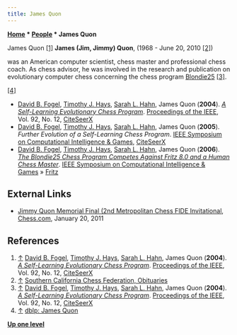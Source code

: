 ```yaml
---
title: James Quon
---
```

**[Home](Home "Home") \* [People](People "People") \* James Quon**



 [](File:JamesQuon.JPG) James Quon <a id="cite-note-1" href="#cite-ref-1">[1]</a> 
**James (Jim, Jimmy) Quon**, (1968 - June 20, 2010 <a id="cite-note-2" href="#cite-ref-2">[2]</a>)  

was an American computer scientist, chess master and professional chess coach. As chess advisor, he was involved in the research and publication on evolutionary computer chess concerning the chess program [Blondie25](Blondie25 "Blondie25") <a id="cite-note-3" href="#cite-ref-3">[3]</a>.






<a id="cite-note-4" href="#cite-ref-4">[4]</a>



* [David B. Fogel](David_B._Fogel "David B. Fogel"), [Timothy J. Hays](Timothy_J._Hays "Timothy J. Hays"), [Sarah L. Hahn](Sarah_L._Hahn "Sarah L. Hahn"), James Quon (**2004**). *[A Self-Learning Evolutionary Chess Program](https://ieeexplore.ieee.org/document/1360168?arnumber=1360168)*. [Proceedings of the IEEE](IEEE#Proceedings "IEEE"), Vol. 92, No. 12, [CiteSeerX](http://citeseerx.ist.psu.edu/viewdoc/summary?doi=10.1.1.72.4267)
* [David B. Fogel](David_B._Fogel "David B. Fogel"), [Timothy J. Hays](Timothy_J._Hays "Timothy J. Hays"), [Sarah L. Hahn](Sarah_L._Hahn "Sarah L. Hahn"), James Quon (**2005**). *Further Evolution of a Self-Learning Chess Program*. [IEEE Symposium on Computational Intelligence & Games](IEEE#CIG "IEEE"), [CiteSeerX](http://citeseerx.ist.psu.edu/viewdoc/summary?doi=10.1.1.112.5288)
* [David B. Fogel](David_B._Fogel "David B. Fogel"), [Timothy J. Hays](Timothy_J._Hays "Timothy J. Hays"), [Sarah L. Hahn](Sarah_L._Hahn "Sarah L. Hahn"), James Quon (**2006**). *[The Blondie25 Chess Program Competes Against Fritz 8.0 and a Human Chess Master](https://ieeexplore.ieee.org/document/4100133)*. [IEEE Symposium on Computational Intelligence & Games](IEEE#CIG "IEEE") » [Fritz](Fritz "Fritz")


## External Links


* [Jimmy Quon Memorial Final (2nd Metropolitan Chess FIDE Invitational](https://www.chess.com/news/view/jimmy-quon-memorial-round-1-2nd-metropolitan-chess-fide-invitational-4724), [Chess.com](index.php?title=Chess.com&action=edit&redlink=1 "Chess.com (page does not exist)"), January 20, 2011


## References


1. <a id="cite-ref-1" href="#cite-note-1">↑</a> [David B. Fogel](David_B._Fogel "David B. Fogel"), [Timothy J. Hays](Timothy_J._Hays "Timothy J. Hays"), [Sarah L. Hahn](Sarah_L._Hahn "Sarah L. Hahn"), James Quon (**2004**). *[A Self-Learning Evolutionary Chess Program](https://ieeexplore.ieee.org/document/1360168?arnumber=1360168)*. [Proceedings of the IEEE](IEEE#Proceedings "IEEE"), Vol. 92, No. 12, [CiteSeerX](http://citeseerx.ist.psu.edu/viewdoc/summary?doi=10.1.1.72.4267)
2. <a id="cite-ref-2" href="#cite-note-2">↑</a> [Southern California Chess Federation, Obituaries](http://www.scchess.com/obits.html)
3. <a id="cite-ref-3" href="#cite-note-3">↑</a> [David B. Fogel](David_B._Fogel "David B. Fogel"), [Timothy J. Hays](Timothy_J._Hays "Timothy J. Hays"), [Sarah L. Hahn](Sarah_L._Hahn "Sarah L. Hahn"), James Quon (**2004**). *[A Self-Learning Evolutionary Chess Program](https://ieeexplore.ieee.org/document/1360168?arnumber=1360168)*. [Proceedings of the IEEE](IEEE#Proceedings "IEEE"), Vol. 92, No. 12, [CiteSeerX](http://citeseerx.ist.psu.edu/viewdoc/summary?doi=10.1.1.72.4267)
4. <a id="cite-ref-4" href="#cite-note-4">↑</a> [dblp: James Quon](https://dblp.uni-trier.de/pers/hd/q/Quon:James)

**[Up one level](People "People")**







 

